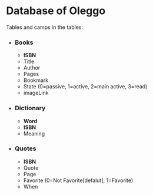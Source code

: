 # Database of Oleggo
Tables and camps in the tables:
* ### Books
    * __ISBN__
    * Title
    * Author
    * Pages
    * Bookmark
    * State (0=passive, 1=active, 2=main active, 3=read)
    * imageLink
    
* ### Dictionary
    * __Word__
    * __ISBN__
    * Meaning
    
* ### Quotes
    * __ISBN__
    * Quote
    * Page
    * Favorite (0=Not Favorite[defalut],   1=Favorite)
    * When
